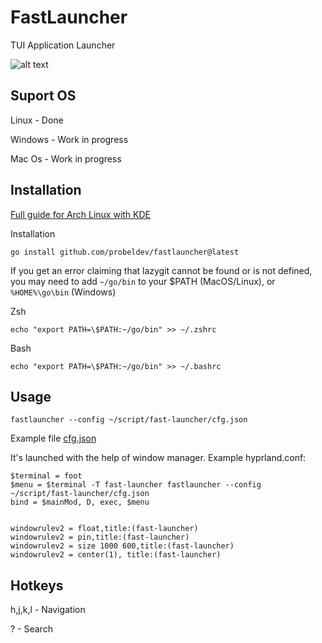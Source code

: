 # FastLauncher

TUI Application Launcher

![alt text](https://github.com/probeldev/fastlauncher/blob/main/screenshots/main.png?raw=true)

## Suport OS

Linux - Done

Windows - Work in progress

Mac Os - Work in progress

## Installation

[Full guide for Arch Linux with KDE](https://github.com/OrigaSul/fastlauncher/tree/main/guides/arch_kde/readme.md)

Installation

    go install github.com/probeldev/fastlauncher@latest     


If you get an error claiming that lazygit cannot be found or is not defined, you
may need to add `~/go/bin` to your $PATH (MacOS/Linux), or `%HOME%\go\bin`
(Windows)

Zsh

    echo "export PATH=\$PATH:~/go/bin" >> ~/.zshrc

Bash

    echo "export PATH=\$PATH:~/go/bin" >> ~/.bashrc


## Usage 

    fastlauncher --config ~/script/fast-launcher/cfg.json

Example file [cfg.json](https://github.com/probeldev/fastlauncher/blob/main/cfg.json) 

It's launched with the help of window manager. Example hyprland.conf:
    
    $terminal = foot
    $menu = $terminal -T fast-launcher fastlauncher --config ~/script/fast-launcher/cfg.json
    bind = $mainMod, D, exec, $menu


    windowrulev2 = float,title:(fast-launcher)
    windowrulev2 = pin,title:(fast-launcher)
    windowrulev2 = size 1000 600,title:(fast-launcher)
    windowrulev2 = center(1), title:(fast-launcher)


## Hotkeys

h,j,k,l - Navigation

? - Search
